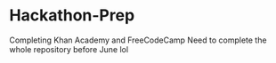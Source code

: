 # Hackathon-Prep
Completing Khan Academy and FreeCodeCamp 
Need to complete the whole repository before June lol 

